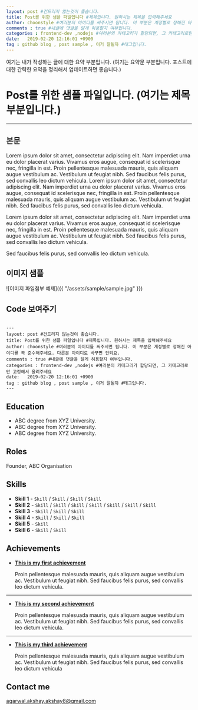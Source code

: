 ```yaml
---
layout: post #건드리지 않는것이 좋습니다.
title: Post를 위한 샘플 파일입니다 #제목입니다. 원하시는 제목을 입력해주세요
author: choonstyle #여러분의 아이디를 써주시면 됩니다. 이 부분은 계정별로 정해진 아이디를 꼭 준수해주세요. 다른분 아이디로 바꾸면 안되요.
comments : true #내글에 댓글을 달게 허용할지 여부입니다. 
categories : frontend-dev ,nodejs #여러분의 카테고리가 할당되면, 그 카테고리로만 고정해서 올려주세요
date:   2019-02-20 12:16:01 +0900
tag : github blog , post sample , 이거 잘될까 #태그입니다. 
---
```


여기는 내가 작성하는 글에 대한 요약 부분입니다. 
(여기는 요약문 부분입니다. 포스트에 대한 간략한 요약을 정리해서 업데이트하면 좋습니다.)


# Post를 위한 샘플 파일입니다. (여기는 제목부분입니다.) 
-----

## 본문

Lorem ipsum dolor sit amet, consectetur adipiscing elit. Nam imperdiet urna eu dolor placerat varius. Vivamus eros augue, consequat id scelerisque nec, fringilla in est. Proin pellentesque malesuada mauris, quis aliquam augue vestibulum ac. Vestibulum ut feugiat nibh. Sed faucibus felis purus, sed convallis leo dictum vehicula. Lorem ipsum dolor sit amet, consectetur adipiscing elit. Nam imperdiet urna eu dolor placerat varius. Vivamus eros augue, consequat id scelerisque nec, fringilla in est. Proin pellentesque malesuada mauris, quis aliquam augue vestibulum ac. Vestibulum ut feugiat nibh. Sed faucibus felis purus, sed convallis leo dictum vehicula.  

Lorem ipsum dolor sit amet, consectetur adipiscing elit. Nam imperdiet urna eu dolor placerat varius. Vivamus eros augue, consequat id scelerisque nec, fringilla in est. Proin pellentesque malesuada mauris, quis aliquam augue vestibulum ac. Vestibulum ut feugiat nibh. Sed faucibus felis purus, sed convallis leo dictum vehicula. 

Sed faucibus felis purus, sed convallis leo dictum vehicula.

## 이미지 샘플

![이미지 파일첨부 예제]({{ "/assets/sample/sample.jpg" }})


## Code 보여주기
<pre><code>
---
layout: post #건드리지 않는것이 좋습니다.
title: Post를 위한 샘플 파일입니다 #제목입니다. 원하시는 제목을 입력해주세요
author: choonstyle #여러분의 아이디를 써주시면 됩니다. 이 부분은 계정별로 정해진 아이디를 꼭 준수해주세요. 다른분 아이디로 바꾸면 안되요.
comments : true #내글에 댓글을 달게 허용할지 여부입니다. 
categories : frontend-dev ,nodejs #여러분의 카테고리가 할당되면, 그 카테고리로만 고정해서 올려주세요
date:   2019-02-20 12:16:01 +0900
tag : github blog , post sample , 이거 잘될까 #태그입니다. 
---
</code></pre>

## Education

* ABC degree from XYZ University.
* ABC degree from XYZ University.
* ABC degree from XYZ University.

## Roles

Founder, ABC Organisation

## Skills

* **Skill 1** - `Skill` / `Skill` / `Skill` / `Skill`
* **Skill 2** - `Skill` / `Skill` / `Skill` / `Skill` / `Skill` / `Skill` / `Skill`
* **Skill 3** - `Skill` / `Skill` / `Skill`
* **Skill 4** - `Skill` / `Skill` / `Skill` 
* **Skill 5** - `Skill`
* **Skill 6** - `Skill` / `Skill` 
    
    
## Achievements


* [**This is my first achievement**](#) 
   
   Proin pellentesque malesuada mauris, quis aliquam augue vestibulum ac. Vestibulum ut feugiat nibh. Sed faucibus felis purus, sed convallis leo dictum vehicula.

***

* [**This is my second achievement**](#) 

    Proin pellentesque malesuada mauris, quis aliquam augue vestibulum ac. Vestibulum ut feugiat nibh. Sed faucibus felis purus, sed convallis leo dictum vehicula.

***

* [**This is my third achievement**](#) 

   Proin pellentesque malesuada mauris, quis aliquam augue vestibulum ac. Vestibulum ut feugiat nibh. Sed faucibus felis purus, sed convallis leo dictum vehicula


## Contact me

[agarwal.akshay.akshay8@gmail.com](mailto:agarwal.akshay.akshay8@gmail.com)
